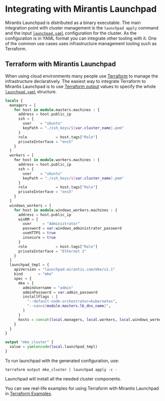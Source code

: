 # Integrating with Mirantis Launchpad

Mirantis Launchpad is distributed as a binary executable. The main integration point with cluster management is the `launchpad apply` command and the input [`launchpad.yaml`](configuration-file.md) configuration for the cluster. As the configuration is in YAML format you can integrate other tooling with it. One of the common use cases uses infrastructure management tooling such as Terraform.

## Terraform with Mirantis Launchpad

When using cloud environments many people use [Terraform](https://www.terraform.io/) to manage the infrastructure declaratively. The easiest way to integrate Terraform to Mirantis Launchpad is to use [Terraform output](https://www.terraform.io/docs/configuration/outputs.html) values to specify the whole [`launchpad.yaml`](configuration-file.md) structure.

```terraform
locals {
  managers = [
    for host in module.masters.machines : {
      address = host.public_ip
      ssh = {
        user    = "ubuntu"
        keyPath = "./ssh_keys/${var.cluster_name}.pem"
      }
      role             = host.tags["Role"]
      privateInterface = "ens5"
    }
  ]
  workers = [
    for host in module.workers.machines : {
      address = host.public_ip
      ssh = {
        user    = "ubuntu"
        keyPath = "./ssh_keys/${var.cluster_name}.pem"
      }
      role             = host.tags["Role"]
      privateInterface = "ens5"
    }
  ]
  windows_workers = [
    for host in module.windows_workers.machines : {
      address = host.public_ip
      winRM = {
        user     = "Administrator"
        password = var.windows_administrator_password
        useHTTPS = true
        insecure = true
      }
      role             = host.tags["Role"]
      privateInterface = "Ethernet 2"
    }
  ]
  launchpad_tmpl = {
    apiVersion = "launchpad.mirantis.com/mke/v1.1"
    kind       = "mke"
    spec = {
      mke = {
        adminUsername = "admin"
        adminPassword = var.admin_password
        installFlags : [
          "--default-node-orchestrator=kubernetes",
          "--san=${module.masters.lb_dns_name}",
        ]
      }
      hosts = concat(local.managers, local.workers, local.windows_workers)
    }
  }
}

output "mke_cluster" {
  value = yamlencode(local.launchpad_tmpl)
}
```

To run launchpad with the generated configuration, use:

```
terraform output mke_cluster | launchpad apply -c -
```

Launchpad will install all the needed cluster components.

You can see real-life examples for using Terraform with Mirantis Launchpad in [Terraform Examples](../examples/terraform/README.md).
